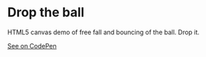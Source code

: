 # Drop the ball
HTML5 canvas demo of free fall and bouncing of the ball. Drop it.

[See on CodePen](https://codepen.io/Lyrialtus/full/xPWbPe/)
